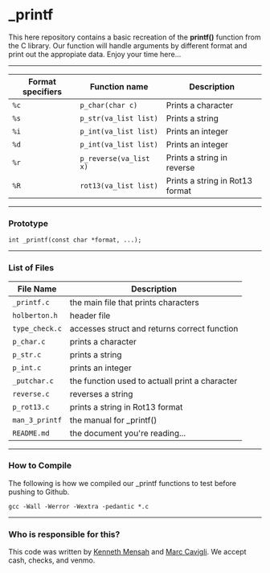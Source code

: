 # _printf


This here repository contains a basic recreation of the **printf()** function from the C library. Our function will handle arguments by different format and print out the appropiate data. Enjoy your time here...

___

Format specifiers | Function name | Description
----------------- | ------------- | -----------
`%c`              | `p_char(char c)`    | Prints a character
`%s`              | `p_str(va_list list)`     | Prints a string
`%i`              | `p_int(va_list list)`     | Prints an integer
`%d`              | `p_int(va_list list)`     | Prints an integer
`%r`              | `p_reverse(va_list x)` | Prints a string in reverse
`%R`              | `rot13(va_list list)`     | Prints a string in Rot13 format

___

### Prototype

`int _printf(const char *format, ...);`

___

### List of Files

File Name | Description
--------- | -----------
`_printf.c` | the main file that prints characters
`holberton.h` | header file
`type_check.c` | accesses struct and returns correct function
`p_char.c` | prints a character
`p_str.c` | prints a string
`p_int.c` | prints an integer
`_putchar.c` | the function used to actuall print a character
`reverse.c` | reverses a string
`p_rot13.c` | prints a string in Rot13 format
`man_3_printf` | the manual for _printf()
`README.md` | the document you're reading...

___
### How to Compile
The following is how we compiled our _printf functions to test before
pushing to Github.

`gcc -Wall -Werror -Wextra -pedantic *.c`
___

### Who is responsible for this?

This code was written by [Kenneth Mensah](https://github.com/Ken-Mens) and [Marc Cavigli](https://github.com/MCavigli). We accept cash, checks, and venmo.
